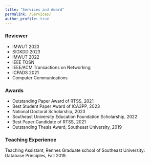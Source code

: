 ```yaml
---
title: "Services and Award"
permalink: /Services/
author_profile: true
---
```

### Reviewer

* IMWUT 2023
* SIGKDD 2023
* IMWUT 2022
* IEEE TOSN
* IEEE/ACM Transactions on Networking
* ICPADS 2021 
* Computer Communications

### Awards


* Outstanding Paper Award of RTSS, 2021
* Best Student Paper Award of ICA3PP, 2023
* National Doctoral Scholarship, 2023
* Southeast University Education Foundation Scholarship, 2022
* Best Paper Candidate of RTSS, 2021
* Outstanding Thesis Award, Southeast University, 2019


### Teaching Experience	
Teaching Assistant, Rennes Graduate school of Southeast University: Database Principles, Fall 2019. 
